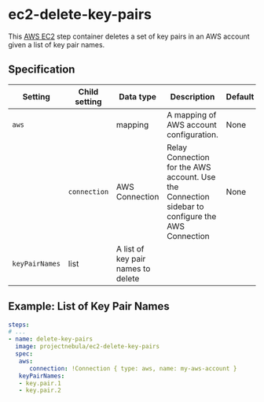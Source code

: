 # ec2-delete-key-pairs 

This [AWS EC2](https://aws.amazon.com/ec2/) step container deletes a set of key pairs
in an AWS account given a list of key pair names.

## Specification

| Setting | Child setting | Data type | Description | Default | Required |
|---------|---------------|-----------|-------------|---------|----------|
| `aws` || mapping | A mapping of AWS account configuration. | None | True |
|| `connection` | AWS Connection | Relay Connection for the AWS account. Use the Connection sidebar to configure the AWS Connection | None | True |
| `keyPairNames` | list | A list of key pair names to delete | 


## Example: List of Key Pair Names

```yaml
steps:
# ...
- name: delete-key-pairs
  image: projectnebula/ec2-delete-key-pairs
  spec:
   aws:
      connection: !Connection { type: aws, name: my-aws-account }
   keyPairNames:
   - key.pair.1
   - key.pair.2

```